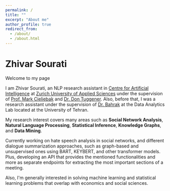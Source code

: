 ```yaml
---
permalink: /
title: ""
excerpt: "About me"
author_profile: true
redirect_from: 
  - /about/
  - /about.html
---
```


# Zhivar Sourati


Welcome to my page

I am Zhivar Sourati, an NLP research assistant in [Centre for Artificial Intelligence](https://www.zhaw.ch/en/engineering/institutes-centres/cai/) at [Zurich University of Applied Sciences](https://www.zhaw.ch/en/university/) under the supervision of [Prof. Mark Cieliebak](https://www.zhaw.ch/en/about-us/person/ciel/) and [Dr. Don Tuggener](https://www.zhaw.ch/en/about-us/person/tuge/). Also, before that, I was a research assistant under the supervision of [Dr. Bahrak](https://ece.ut.ac.ir/en/~bahrak) at the Data Analytics Lab located at the University of Tehran.

My research interest covers many areas such as **Social Network Analysis**, **Natural Language Processing**, **Statistical Inference**, **Knowledge Graphs**, and **Data Mining**. 

Currently working on hate speech analysis in social networks, and different dialogue summarization approaches, such as graph-based and unsupervised ones using BART, KEYBERT, and other transformer models. Plus, developing an API that provides the mentioned functionalities and more as separate endpoints for extracting the most important sections of a meeting.

Also, I'm generally interested in solving machine learning and statistical learning problems that overlap with economics and social sciences.
